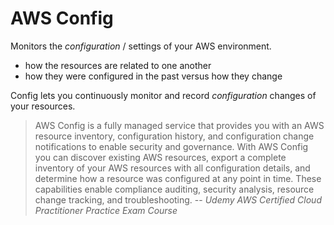 # AWS Config

Monitors the *configuration* / settings of your AWS environment.

* how the resources are related to one another 
* how they were configured in the past versus how they change

Config lets you continuously monitor and record *configuration* changes of your resources.

> AWS Config is a fully managed service that provides you with an AWS resource inventory, configuration history, and configuration change notifications to enable security and governance. With AWS Config you can discover existing AWS resources, export a complete inventory of your AWS resources with all configuration details, and determine how a resource was configured at any point in time. These capabilities enable compliance auditing, security analysis, resource change tracking, and troubleshooting. -- *Udemy AWS Certified Cloud Practitioner Practice Exam Course*